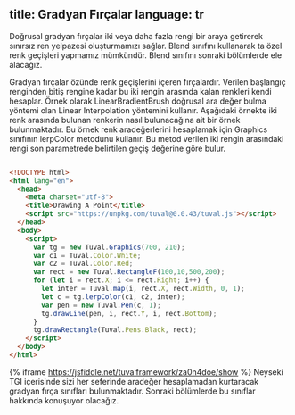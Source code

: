 title: Gradyan Fırçalar
language: tr
---
Doğrusal gradyan fırçalar iki veya daha fazla rengi bir araya getirerek sınırsız ren yelpazesi oluşturmamızı sağlar. Blend sınıfını kullanarak ta özel renk geçişleri yapmamız mümkündür. Blend sınıfını sonraki bölümlerde ele alacağız.

Gradyan fırçalar özünde renk geçişlerini içeren fırçalardır. Verilen başlangıç renginden bitiş rengine kadar bu iki rengin arasında kalan renkleri kendi hesaplar. Örnek olarak LinearBradientBrush doğrusal ara değer bulma yöntemi olan Linear Interpolation yöntemini kullanır. Aşağıdaki örnekte iki renk arasında bulunan renkerin nasıl bulunacağına ait bir örnek bulunmaktadır. Bu örnek renk aradeğerlerini hesaplamak için Graphics sınıfının lerpColor metodunu kullanır. Bu metod verilen iki rengin arasındaki rengi son parametrede belirtilen geçiş değerine göre bulur.
```html

<!DOCTYPE html>
<html lang="en">
  <head>
    <meta charset="utf-8">
    <title>Drawing A Point</title>
    <script src="https://unpkg.com/tuval@0.0.43/tuval.js"></script>
  </head>
  <body>
    <script>
      var tg = new Tuval.Graphics(700, 210);
      var c1 = Tuval.Color.White;
      var c2 = Tuval.Color.Red;
      var rect = new Tuval.RectangleF(100,10,500,200);
      for (let i = rect.X; i <= rect.Right; i++) {
        let inter = Tuval.map(i, rect.X, rect.Width, 0, 1);
        let c = tg.lerpColor(c1, c2, inter);
        var pen = new Tuval.Pen(c, 1);
        tg.drawLine(pen, i, rect.Y, i, rect.Bottom);
      }
      tg.drawRectangle(Tuval.Pens.Black, rect);
    </script>
  </body>
</html>
```
{% iframe https://jsfiddle.net/tuvalframework/za0n4doe/show %}
Neyseki TGI içerisinde sizi her seferinde aradeğer hesaplamadan kurtaracak gradyan fırça sınıfları bulunmaktadır. Sonraki bölümlerde bu sınıflar hakkında konuşuyor olacağız.
